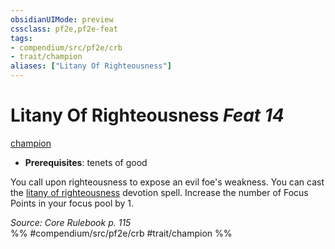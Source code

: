```yaml
---
obsidianUIMode: preview
cssclass: pf2e,pf2e-feat
tags:
- compendium/src/pf2e/crb
- trait/champion
aliases: ["Litany Of Righteousness"]
---
```

# Litany Of Righteousness  *Feat 14*  
[champion](../../Rules/traits/champion.md)  

- **Prerequisites**: tenets of good

You call upon righteousness to expose an evil foe's weakness. You can cast the [litany of righteousness](../spells/litany-of-righteousness.md) devotion spell. Increase the number of Focus Points in your focus pool by 1.

*Source: Core Rulebook p. 115*  
%% #compendium/src/pf2e/crb #trait/champion %%